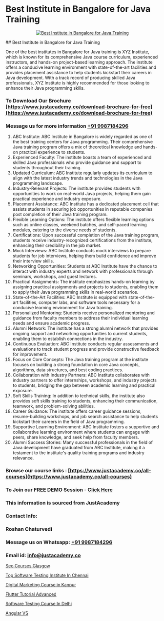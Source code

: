 # Best Institute in Bangalore for Java Training

<p align="center">
  <a href="https://justacademy.co/course-detail/core-java-training">
    <img src="https://justacademy.co/storage2/course_image/1677245426_course_image.webp" alt="Best Institute in Bangalore for Java Training">
  </a>
</p>
## Best Institute in Bangalore for Java Training

One of the best institutes in Bangalore for Java training is XYZ Institute, which is known for its comprehensive Java course curriculum, experienced instructors, and hands-on project-based learning approach. The institute offers a conducive learning environment with state-of-the-art facilities and provides placement assistance to help students kickstart their careers in Java development. With a track record of producing skilled Java professionals, XYZ Institute is highly recommended for those looking to enhance their Java programming skills.
### To Download Our Brochure [https://www.justacademy.co/download-brochure-for-free](https://www.justacademy.co/download-brochure-for-free)
### Message us for more information [+91 9987184296](https://api.whatsapp.com/send?phone=919987184296)
1) ABC Institute:
ABC Institute in Bangalore is widely regarded as one of the best training centers for Java programming. Their comprehensive Java training program offers a mix of theoretical knowledge and hands-on practical experience to students. 
2) Experienced Faculty:
The institute boasts a team of experienced and skilled Java professionals who provide guidance and support to students throughout their training.
3) Updated Curriculum:
ABC Institute regularly updates its curriculum to align with the latest industry trends and technologies in the Java programming landscape.
4) Industry-Relevant Projects:
The institute provides students with opportunities to work on real-world Java projects, helping them gain practical experience and industry exposure.
5) Placement Assistance:
ABC Institute has a dedicated placement cell that assists students in securing job opportunities in reputable companies post completion of their Java training program.
6) Flexible Learning Options:
The institute offers flexible learning options such as online classes, weekend batches, and self-paced learning modules, catering to the diverse needs of students.
7) Certifications:
Upon successful completion of the Java training program, students receive industry-recognized certifications from the institute, enhancing their credibility in the job market.
8) Mock Interviews:
ABC Institute conducts mock interviews to prepare students for job interviews, helping them build confidence and improve their interview skills.
9) Networking Opportunities:
Students at ABC Institute have the chance to interact with industry experts and network with professionals through seminars, workshops, and guest lectures.
10) Practical Assignments:
The institute emphasizes hands-on learning by assigning practical assignments and projects to students, enabling them to apply their Java programming skills in real-world scenarios.
11) State-of-the-Art Facilities:
ABC Institute is equipped with state-of-the-art facilities, computer labs, and software tools necessary for a conducive learning environment for Java training.
12) Personalized Mentoring:
Students receive personalized mentoring and guidance from faculty members to address their individual learning needs and ensure academic progress.
13) Alumni Network:
The institute has a strong alumni network that provides ongoing support and networking opportunities to current students, enabling them to establish connections in the industry.
14) Continuous Evaluation:
ABC Institute conducts regular assessments and evaluations to track student progress and provide constructive feedback for improvement.
15) Focus on Core Concepts:
The Java training program at the institute focuses on building a strong foundation in core Java concepts, algorithms, data structures, and best coding practices.
16) Collaboration with Industry Partners:
ABC Institute collaborates with industry partners to offer internships, workshops, and industry projects to students, bridging the gap between academic learning and practical exposure.
17) Soft Skills Training:
In addition to technical skills, the institute also provides soft skills training to students, enhancing their communication, teamwork, and problem-solving abilities.
18) Career Guidance:
The institute offers career guidance sessions, resume-building workshops, and job search assistance to help students kickstart their careers in the field of Java programming.
19) Supportive Learning Environment:
ABC Institute fosters a supportive and collaborative learning environment where students can engage with peers, share knowledge, and seek help from faculty members.
20) Alumni Success Stories:
Many successful professionals in the field of Java development have graduated from ABC Institute, making it a testament to the institute's quality training programs and industry relevance.

### Browse our course links : [https://www.justacademy.co/all-courses](https://www.justacademy.co/all-courses) 
### To Join our FREE DEMO Session - [Click Here](https://www.justacademy.co/register-for-course-demo)


### This information is sourced from JustAcademy
### Contact Info:
### Roshan Chaturvedi
### Message us on Whatsapp: [+91 9987184296](https://api.whatsapp.com/send?phone=919987184296)
### Email id: [info@justacademy.co](mailto:info@justacademy.co)
                
[Seo Courses Glasgow](https://www.linkedin.com/pulse/seo-courses-glasgow-justacademy-pune-qqb5c?trackingId=m2HB2GWNKbWKcfhKTI5V1Q%3D%3D&lipi=urn%3Ali%3Apage%3Ad_flagship3_company_admin%3B29WLpZO4T7eqWsLqmXNgZw%3D%3D)

[Top Software Testing Institute In Chennai](https://www.linkedin.com/pulse/top-software-testing-institute-chennai-justacademy-san-jose-lcrpf?trackingId=QE7vXz3%2F7uZpCfX1mH%2FfCQ%3D%3D&lipi=urn%3Ali%3Apage%3Ad_flagship3_company_admin%3BNvzTf3fnQO%2BVBqBGA8b0%2Bw%3D%3D)

[Digital Marketing Course in Kanpur](https://medium.com/@shivamja27/digital-marketing-course-in-kanpur-bf7b232028dc)

[Flutter Tutorial Advanced](https://medium.com/@AkashSingh2052/flutter-tutorial-advanced-ed0a72e351af)

[Software Testing Course In Delhi](https://justacademyin.github.io/justacademy/software-testing-course-in-delhi)

[Angular VS](https://justacademyin.github.io/justacademy/angular-vs)

